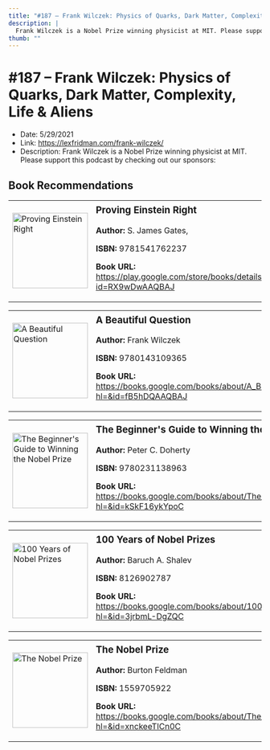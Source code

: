 ```yaml
---
title: "#187 – Frank Wilczek: Physics of Quarks, Dark Matter, Complexity, Life & Aliens"
description: |
  Frank Wilczek is a Nobel Prize winning physicist at MIT. Please support this podcast by checking out our sponsors:"
thumb: ""
---
```


# #187 – Frank Wilczek: Physics of Quarks, Dark Matter, Complexity, Life & Aliens

  - Date: 5/29/2021
  - Link: https://lexfridman.com/frank-wilczek/
  - Description: Frank Wilczek is a Nobel Prize winning physicist at MIT. Please support this podcast by checking out our sponsors:

## Book Recommendations

<table style="border: none;"><tr style="border: none;"><td style="border: none;"><img src="http://books.google.com/books/content?id=RX9wDwAAQBAJ&printsec=frontcover&img=1&zoom=1&edge=curl&source=gbs_api" alt="Proving Einstein Right" width="150" style="vertical-align: top;"></td><td style="border: none; vertical-align: top;"><h3 style='margin-top: 5'>Proving Einstein Right</h3><p><strong>Author:</strong> S. James Gates,</p><p><strong>ISBN:</strong> 9781541762237</p><p><strong>Book URL:</strong> <a href="https://play.google.com/store/books/details?id=RX9wDwAAQBAJ">https://play.google.com/store/books/details?id=RX9wDwAAQBAJ</a></p></td></tr></table>
<table style="border: none;"><tr style="border: none;"><td style="border: none;"><img src="http://books.google.com/books/content?id=fB5hDQAAQBAJ&printsec=frontcover&img=1&zoom=1&edge=curl&source=gbs_api" alt="A Beautiful Question" width="150" style="vertical-align: top;"></td><td style="border: none; vertical-align: top;"><h3 style='margin-top: 5'>A Beautiful Question</h3><p><strong>Author:</strong> Frank Wilczek</p><p><strong>ISBN:</strong> 9780143109365</p><p><strong>Book URL:</strong> <a href="https://books.google.com/books/about/A_Beautiful_Question.html?hl=&id=fB5hDQAAQBAJ">https://books.google.com/books/about/A_Beautiful_Question.html?hl=&id=fB5hDQAAQBAJ</a></p></td></tr></table>
<table style="border: none;"><tr style="border: none;"><td style="border: none;"><img src="http://books.google.com/books/content?id=kSkF16ykYpoC&printsec=frontcover&img=1&zoom=1&edge=curl&source=gbs_api" alt="The Beginner's Guide to Winning the Nobel Prize" width="150" style="vertical-align: top;"></td><td style="border: none; vertical-align: top;"><h3 style='margin-top: 5'>The Beginner's Guide to Winning the Nobel Prize</h3><p><strong>Author:</strong> Peter C. Doherty</p><p><strong>ISBN:</strong> 9780231138963</p><p><strong>Book URL:</strong> <a href="https://books.google.com/books/about/The_Beginner_s_Guide_to_Winning_the_Nobe.html?hl=&id=kSkF16ykYpoC">https://books.google.com/books/about/The_Beginner_s_Guide_to_Winning_the_Nobe.html?hl=&id=kSkF16ykYpoC</a></p></td></tr></table>
<table style="border: none;"><tr style="border: none;"><td style="border: none;"><img src="http://books.google.com/books/content?id=3jrbmL-DgZQC&printsec=frontcover&img=1&zoom=1&edge=curl&source=gbs_api" alt="100 Years of Nobel Prizes" width="150" style="vertical-align: top;"></td><td style="border: none; vertical-align: top;"><h3 style='margin-top: 5'>100 Years of Nobel Prizes</h3><p><strong>Author:</strong> Baruch A. Shalev</p><p><strong>ISBN:</strong> 8126902787</p><p><strong>Book URL:</strong> <a href="https://books.google.com/books/about/100_Years_of_Nobel_Prizes.html?hl=&id=3jrbmL-DgZQC">https://books.google.com/books/about/100_Years_of_Nobel_Prizes.html?hl=&id=3jrbmL-DgZQC</a></p></td></tr></table>
<table style="border: none;"><tr style="border: none;"><td style="border: none;"><img src="http://books.google.com/books/content?id=xnckeeTICn0C&printsec=frontcover&img=1&zoom=1&edge=curl&source=gbs_api" alt="The Nobel Prize" width="150" style="vertical-align: top;"></td><td style="border: none; vertical-align: top;"><h3 style='margin-top: 5'>The Nobel Prize</h3><p><strong>Author:</strong> Burton Feldman</p><p><strong>ISBN:</strong> 1559705922</p><p><strong>Book URL:</strong> <a href="https://books.google.com/books/about/The_Nobel_Prize.html?hl=&id=xnckeeTICn0C">https://books.google.com/books/about/The_Nobel_Prize.html?hl=&id=xnckeeTICn0C</a></p></td></tr></table>
